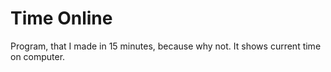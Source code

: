 # Time Online

Program, that I made in 15 minutes, because why not. It shows current time on computer.